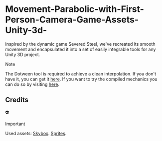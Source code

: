 # Movement-Parabolic-with-First-Person-Camera-Game-Assets-Unity-3d-
Inspired by the dynamic game Severed Steel, we've recreated its smooth movement and encapsulated it into a set of easily integrable tools for any Unity 3D project.

> [!NOTE]
> The Dotween tool is required to achieve a clean interpolation. If you don't have it, you can get it [here](https://pages.github.com/](https://assetstore.unity.com/packages/tools/animation/dotween-hotween-v2-27676)https://assetstore.unity.com/packages/tools/animation/dotween-hotween-v2-27676).
> If you want to try the compiled mechanics you can do so by visiting [here](https://jesusdvs.itch.io/movement-parabolic).

## Credits
:alien:
> [!IMPORTANT]
> Used assets:
> [Skybox](https://assetstore.unity.com/packages/2d/textures-materials/sky/allsky-free-10-sky-skybox-set-146014).
> [Sprites](https://assetstore.unity.com/packages/2d/textures-materials/sky/allsky-free-10-sky-skybox-set-146014](https://assetstore.unity.com/packages/2d/gui/keyboard-keys-mouse-sprites-225232)https://assetstore.unity.com/packages/2d/gui/keyboard-keys-mouse-sprites-225232).
